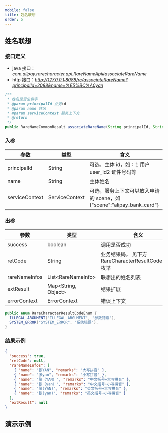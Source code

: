 ```yaml
---
mobile: false
title: 姓名联想
order: 5
---
```


## 姓名联想

### 接口定义

- java 接口：_com.alipay.rarecharacter.api.RareNameApi#associateRareName_
- http 接口：*http://127.0.0.1:8088/rc/associateRareName?principalId=2088&name=%E5%BC%A0yan*

```java
/**
 * 姓名是否生僻字
 * @param principalId 业务id
 * @param name 姓名
 * @param serviceContext 服务上下文
 * @return
 */
public RareNameCommonResult associateRareName(String principalId, String name, ServiceContext serviceContext);
```

### 入参

| 参数           | 类型           | 含义                                                                 |
| -------------- | -------------- | -------------------------------------------------------------------- |
| principalId    | String         | 可选，主体 id，如：1 用户 user_id2 证件号码等                        |
| name           | String         | 主体姓名                                                             |
| serviceContext | ServiceContext | 可选，服务上下文可以放入申请的 scene，如{"scene":"alipay_bank_card"} |

### 出参

| 参数          | 类型                      | 含义                                                 |
| ------------- | ------------------------- | ---------------------------------------------------- |
| success       | boolean                   | 调用是否成功                                         |
| retCode       | String                    | 业务结果码， 见下方 RareCharacterResultCodeEnum 枚举 |
| rareNameInfos | List&lt;RareNameInfo&gt;  | 联想出的姓名列表                                     |
| extResult     | Map&lt;String, Object&gt; | 结果扩展                                             |
| errorContext  | ErrorContext              | 错误上下文                                           |

```java
public enum RareCharacterResultCodeEnum {
  ILLEGAL_ARGUMENT("ILLEGAL_ARGUMENT", "参数错误"),
  SYSTEM_ERROR("SYSTEM_ERROR", "系统错误"),
}
```

### 结果示例

```json
{
  "success": true,
  "retCode": null,
  "rareNameInfos": [
    { "name": "张YAN", "remarks": "大写拼音" },
    { "name": "张yan", "remarks": "小写拼音" },
    { "name": "张（YAN）", "remarks": "中文括号+大写拼音" },
    { "name": "张（yan）", "remarks": "中文括号+小写拼音" },
    { "name": "张(YAN)", "remarks": "英文括号+大写拼音" },
    { "name": "张(yan)", "remarks": "英文括号+小写拼音" }
  ],
  "extResult": null
}
```

## 演示示例

<code inline="true" src="./demo/recommend/index.tsx" compact="true" iframe mobile="false"></code>

<style>
  .token.unit {
    border: none;
    padding: 0;
    display: inline;
    min-height: unset;
    min-width: unset;
    flex-direction: unset;
  }
<style>

